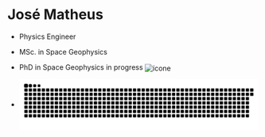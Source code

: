 # José Matheus 

- Physics Engineer
- MSc. in Space Geophysics
- PhD in Space Geophysics in progress <img src="https://github.com/user-attachments/assets/4ddeae86-5213-427a-8db4-3248e1aed035" alt="ícone" width="35" style="vertical-align: middle;">

- <!-- PhD in Space Geophysics in progress  <img src="https://github.com/user-attachments/assets/4ddeae86-5213-427a-8db4-3248e1aed035" alt="Python" width="35">
-->

<!--
**JTeus/JTeus** is a ✨ _special_ ✨ repository because its `README.md` (this file) appears on your GitHub profile.

Here are some ideas to get you started:

- 🔭 I’m currently working on ...
- 🌱 I’m currently learning ...
- 👯 I’m looking to collaborate on ...
- 🤔 I’m looking for help with ...
- 💬 Ask me about ...
- 📫 How to reach me: ...
- 😄 Pronouns: ...
- ⚡ Fun fact: ...
-->

<picture align="center">
  <source media="(prefers-color-scheme: dark)" srcset="https://raw.githubusercontent.com/JTeus/JTeus/output/github-contribution-grid-snake-dark.svg">
  <source media="(prefers-color-scheme: light)" srcset="https://raw.githubusercontent.com/JTeus/JTeus/output/github-contribution-grid-snake-dark.svg">
  <img align="center" alt="github contribution grid snake animation" src="https://raw.githubusercontent.com/JTeus/JTeus/output/github-contribution-grid-snake.svg">
</picture>
